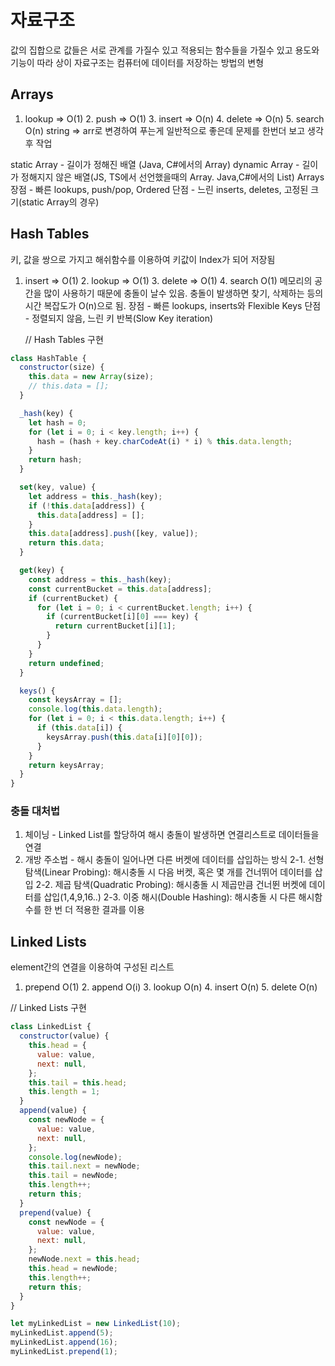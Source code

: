 # 자료구조

값의 집합으로 값들은 서로 관계를 가질수 있고 적용되는 함수들을 가질수 있고 용도와 기능이 따라 상이
자료구조는 컴퓨터에 데이터를 저장하는 방법의 변형

## Arrays

1. lookup => O(1) 2. push => O(1) 3. insert => O(n) 4. delete => O(n) 5. search O(n)
   string => arr로 변경하여 푸는게 일반적으로 좋은데 문제를 한번더 보고 생각 후 작업

static Array - 길이가 정해진 배열 (Java, C#에서의 Array)
dynamic Array - 길이가 정해지지 않은 배열(JS, TS에서 선언했을때의 Array. Java,C#에서의 List)
Arrays 장점 - 빠른 lookups, push/pop, Ordered 단점 - 느린 inserts, deletes, 고정된 크기(static Array의 경우)

## Hash Tables

키, 값을 쌍으로 가지고 해쉬함수를 이용하여 키값이 Index가 되어 저장됨

1. insert => O(1) 2. lookup => O(1) 3. delete => O(1) 4. search O(1)
   메모리의 공간을 많이 사용하기 때문에 충돌이 날수 있음. 충돌이 발생하면 찾기, 삭제하는 등의 시간 복잡도가 O(n)으로 됨.
   장점 - 빠른 lookups, inserts와 Flexible Keys
   단점 - 정렬되지 않음, 느린 키 반복(Slow Key iteration)

   // Hash Tables 구현

```js
class HashTable {
  constructor(size) {
    this.data = new Array(size);
    // this.data = [];
  }

  _hash(key) {
    let hash = 0;
    for (let i = 0; i < key.length; i++) {
      hash = (hash + key.charCodeAt(i) * i) % this.data.length;
    }
    return hash;
  }

  set(key, value) {
    let address = this._hash(key);
    if (!this.data[address]) {
      this.data[address] = [];
    }
    this.data[address].push([key, value]);
    return this.data;
  }

  get(key) {
    const address = this._hash(key);
    const currentBucket = this.data[address];
    if (currentBucket) {
      for (let i = 0; i < currentBucket.length; i++) {
        if (currentBucket[i][0] === key) {
          return currentBucket[i][1];
        }
      }
    }
    return undefined;
  }

  keys() {
    const keysArray = [];
    console.log(this.data.length);
    for (let i = 0; i < this.data.length; i++) {
      if (this.data[i]) {
        keysArray.push(this.data[i][0][0]);
      }
    }
    return keysArray;
  }
}
```

### 충돌 대처법

1. 체이닝 - Linked List를 할당하여 해시 충돌이 발생하면 연결리스트로 데이터들을 연결
2. 개방 주소법 - 해시 충돌이 일어나면 다른 버켓에 데이터를 삽입하는 방식
   2-1. 선형 탐색(Linear Probing): 해시충돌 시 다음 버켓, 혹은 몇 개를 건너뛰어 데이터를 삽입
   2-2. 제곱 탐색(Quadratic Probing): 해시충돌 시 제곱만큼 건너뛴 버켓에 데이터를 삽입(1,4,9,16..)
   2-3. 이중 해시(Double Hashing): 해시충돌 시 다른 해시함수를 한 번 더 적용한 결과를 이용

## Linked Lists

element간의 연결을 이용하여 구성된 리스트

1. prepend O(1) 2. append O(i) 3. lookup O(n) 4. insert O(n) 5. delete O(n)

// Linked Lists 구현

```js
class LinkedList {
  constructor(value) {
    this.head = {
      value: value,
      next: null,
    };
    this.tail = this.head;
    this.length = 1;
  }
  append(value) {
    const newNode = {
      value: value,
      next: null,
    };
    console.log(newNode);
    this.tail.next = newNode;
    this.tail = newNode;
    this.length++;
    return this;
  }
  prepend(value) {
    const newNode = {
      value: value,
      next: null,
    };
    newNode.next = this.head;
    this.head = newNode;
    this.length++;
    return this;
  }
}

let myLinkedList = new LinkedList(10);
myLinkedList.append(5);
myLinkedList.append(16);
myLinkedList.prepend(1);
```
